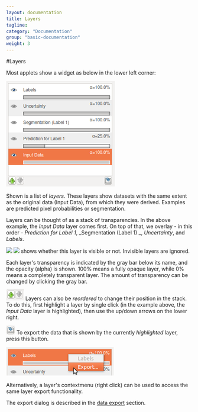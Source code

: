 ```yaml
---
layout: documentation
title: Layers 
tagline: 
category: "Documentation"
group: "basic-documentation"
weight: 3
---
```

#Layers 

Most applets show a widget as below in the lower left corner:

<a href="screenshots/layers.png" data-toggle="lightbox"><img src="screenshots/layers.png" class="img-responsive" /></a>

Shown is a list of _layers_. These layers show datasets with the same
extent as the original data (Input Data), from which they were derived.
Examples are predicted pixel probabilities or segmentation.

Layers can be thought of as a stack of transparencies.
In the above example, the _Input Data_ layer comes first. On top of that,
we overlay - in this order -
_Prediction for Label 1_,
_Segmentation (Label 1) _,
_Uncertainty_, and
_Labels_.

<a href="screenshots/eye_active.png) (visible" data-toggle="lightbox"><img src="screenshots/eye_active.png) (visible" class="img-responsive" /></a>
<a href="screenshots/eye_inactive.png) (invisble" data-toggle="lightbox"><img src="screenshots/eye_inactive.png) (invisble" class="img-responsive" /></a>
shows whether this layer is visible or not. Invisible
layers are ignored.

Each layer's transparency is indicated by the gray bar below its name,
and the opacity (alpha) is shown.
100% means a fully opaque layer, while 0% means a completely transparent
layer. The amount of transparency can be changed by clicking the gray bar.

<a href="screenshots/layers_00.png" data-toggle="lightbox"><img src="screenshots/layers_00.png" class="img-responsive" /></a>
Layers can also be _reordered_ to change their position in the stack.
To do this, first highlight a layer by single click (in the example above,
the _Input Data_ layer is highlighted), then use the up/down arrows on the
lower right.

<a href="screenshots/layers_01.png" data-toggle="lightbox"><img src="screenshots/layers_01.png" class="img-responsive" /></a>
To export the data that is shown by the currently _highlighted_ layer,
press this button.

<a href="screenshots/layer-contextmenu.png" data-toggle="lightbox"><img src="screenshots/layer-contextmenu.png" class="img-responsive" /></a>

Alternatively, a layer's contextmenu (right click) can be used to access the
same layer export functionality.

The export dialog is described in
the [data export]({{site.baseurl}}/documentation/basics/export.html) section.

